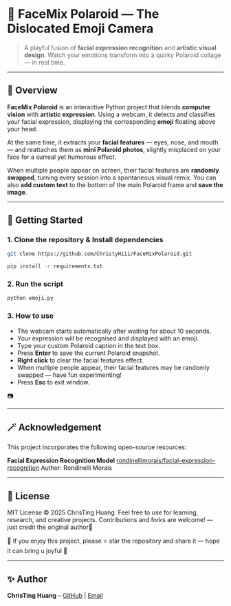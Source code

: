 # 📸 **FaceMix Polaroid — The Dislocated Emoji Camera**

> A playful fusion of **facial expression recognition** and **artistic visual design**.
> Watch your emotions transform into a quirky Polaroid collage — in real time.

---

## 📖 Overview

**FaceMix Polaroid** is an interactive Python project that blends **computer vision** with **artistic expression**.
Using a webcam, it detects and classifies your facial expression, displaying the corresponding **emoji** floating above your head.

At the same time, it extracts your **facial features** — eyes, nose, and mouth — and reattaches them as **mini Polaroid photos**, slightly misplaced on your face for a surreal yet humorous effect.

When multiple people appear on screen, their facial features are **randomly swapped**, turning every session into a spontaneous visual remix.
You can also **add custom text** to the bottom of the main Polaroid frame and **save the image**.

---

## 🚀 Getting Started

### 1. Clone the repository & Install dependencies

```bash
git clone https://github.com/ChristyHiii/FaceMixPolaroid.git
```

```bash
pip install -r requirements.txt
```

### 2. Run the script

```bash
python emoji.py
```

### 3. How to use

* The webcam starts automatically after waiting for about 10 seconds.
* Your expression will be recognised and displayed with an emoji.
* Type your custom Polaroid caption in the text box.
* Press **Enter** to save the current Polaroid snapshot.
* **Right click** to clear the facial features effect.
* When multiple people appear, their facial features may be randomly swapped — have fun experimenting!
* Press **Esc** to exit window.

📷 



---

## 🪄 Acknowledgement

This project incorporates the following open-source resources:

**Facial Expression Recognition Model**
[rondinellimorais/facial-expression-recognition](https://github.com/rondinellimorais/facial-expression-recognition)
Author: Rondinelli Morais

---

## 📜 License

MIT License © 2025 ChrisTing Huang. Feel free to use for learning, research, and creative projects. Contributions and forks are welcome! — just credit the original author🍬

🌟 If you enjoy this project, please ⭐ star the repository and share it — hope it can bring u joyful 🥳

---

## ✨ Author

**ChrisTing Huang** – [GitHub](https://github.com/ChristyHiii) | [Email](candybrownhuang@gmail.com)
